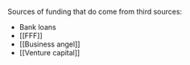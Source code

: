 Sources of funding that do come from third sources:
- Bank loans
- [[FFF]]
- [[Business angel]]
- [[Venture capital]]